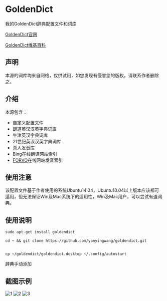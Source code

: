 # GoldenDict

我的GoldenDict辞典配置文件和词库

[GoldenDict官网](http://goldendict.org/)

[GoldenDict维基百科](https://zh.wikipedia.org/wiki/GoldenDict)



## 声明

本源的词库均来自网络，仅供试用，如您发现有侵害您的版权，请联系作者删除之。



## 介绍

本源包含：

* 自定义配置文件
* 朗道英汉汉英字典词库
* 牛津英汉字典词库
* 21世纪英汉汉英字典词库
* 真人发音库
* Bing在线翻译网站索引
* [FORVO](http://zh.forvo.com/)在线网站发音索引





## 使用注意

该配置文件基于作者使用的系统Ubuntu14.04，Ubuntu10.04以上版本应该都可适用，但无法保证Win及Mac系统下的适用性，Win及Mac用户，可以尝试有道词典。




## 使用说明



```shell
sudo apt-get install goldendict

cd ~ && git clone https://github.com/yanyingwang/goldendict.git


cp ~/goldendict/goldendict.desktop ~/.config/autostart

```

辞典手动添加




## 截图示例

![1](https://raw.githubusercontent.com/yanyingwang/goldendict/master/screenshots/1.png)
![2](https://raw.githubusercontent.com/yanyingwang/goldendict/master/screenshots/2.png)
![3](https://raw.githubusercontent.com/yanyingwang/goldendict/master/screenshots/3.png)



